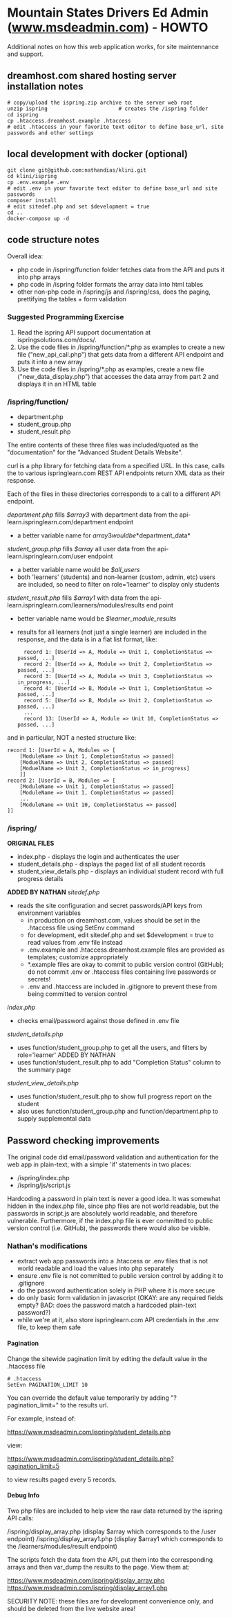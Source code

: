 # Mountain States Drivers Ed Admin (www.msdeadmin.com) - HOWTO

Additional notes on how this web application works, for site maintennance and support.
## dreamhost.com shared hosting server installation notes

    # copy/upload the ispring.zip archive to the server web root
    unzip ispring                       # creates the /ispring folder
    cd ispring
    cp .htaccess.dreamhost.example .htaccess
    # edit .htaccess in your favorite text editor to define base_url, site passwords and other settings
## local development with docker (optional)

    git clone git@github.com:nathandias/klini.git
    cd klini/ispring
    cp .env.example .env
    # edit .env in your favorite text editor to define base_url and site passwords
    composer install
    # edit sitedef.php and set $development = true
    cd ..
    docker-compose up -d   
## code structure notes

Overall idea:
- php code in /ispring/function folder fetches data from the API and puts it into php arrays
- php code in /ispring folder formats the array data into html tables
- other non-php code in /ispring/js and /ispring/css, does the paging, prettifying the tables + form validation

### Suggested Programming Exercise
1. Read the ispring API support documentation at ispringsolutions.com/docs/.
2. Use the code files in /ispring/function/*.php as examples to create a new file ("new_api_call.php") that
    gets data from a different API endpoint and puts it into a new array
3. Use the code files in /ispring/*.php as examples, create a new file ("new_data_display.php") that accesses
    the data array from part 2 and displays it in an HTML table

### /ispring/function/
- department.php
- student_group.php
- student_result.php

The entire contents of these three files was included/quoted as the "documentation" for the "Advanced Student Details Website".

curl is a php library for fetching data from a specified URL. In this case, calls the to various ispringlearn.com REST API endpoints
return XML data as their response.

Each of the files in these directories corresponds to a call to a different API endpoint.

*department.php* fills *$array3* with department data from the api-learn.ispringlearn.com/department endpoint
- a better variable name for $array3 would be *$department_data*

*student_group.php* fills *$array* all user data from the api-learn.ispringlearn.com/user endpoint
- a better variable name would be *$all_users*
- both 'learners' (students) and non-learner (custom, admin, etc) users are included, so need to filter on role='learner' to display only students

*student_result.php* fills *$array1* with data from the api-learn.ispringlearn.com/learners/modules/results end point
- better variable name would be *$learner_module_results*
- results for all learners (not just a single learner) are included in the response, and the data is in a flat list format, like:

        record 1: [UserId => A, Module => Unit 1, CompletionStatus => passed, ...]
        record 2: [UserId => A, Module => Unit 2, CompletionStatus => passed, ...]
        record 3: [UserId => A, Module => Unit 3, CompletionStatus => in_progress, ...]
        record 4: [UserId => B, Module => Unit 1, CompletionStatus => passed, ...]
        record 5: [UserId => B, Module => Unit 2, CompletionStatus => passed, ...]
        ...
        record 13: [UserId => A, Module => Unit 10, CompletionStatus => passed, ...]

and in particular, NOT a nested structure like:

    record 1: [UserId = A, Modules => [
        [ModuleName => Unit 1, CompletionStatus => passed]
        [ModuelName => Unit 2, CompletionStatus => passed]
        [ModuelName => Unit 3, CompletionStatus => in_progress]
        ]]
    record 2: [UserId = B, Modules => [
        [ModuleName => Unit 1, CompletionStatus => passed]
        [ModuleName => Unit 1, CompletionStatus => passed]
        ...
        [ModuleName => Unit 10, CompletionStatus => passed]
    ]]

### /ispring/

**ORIGINAL FILES**
- index.php - displays the login and authenticates the user
- student_details.php - displays the paged list of all student records
- student_view_details.php - displays an individual student record with full progress details

**ADDED BY NATHAN**
*sitedef.php*
 - reads the site configuration and secret passwords/API keys from environment variables
    - in production on dreamhost.com, values should be set in the .htaccess file using SetEnv command
    - for development, edit sitedef.php and set $development = true to read values from .env file instead
    - .env.example and .htaccess.dreamhost.example files are provided as templates; customize appropriately
    - *.example files are okay to commit to public version control (GitHub); do not commit .env or .htaccess files containing
        live passwords or secrets!
    - .env and .htaccess are included in .gitignore to prevent these from being committed to version control

*index.php*
- checks email/password against those defined in .env file

*student_details.php* 
- uses function/student_group.php to get all the users, and filters by role='learner'
ADDED BY NATHAN
- uses function/student_result.php to add "Completion Status" column to the summary page

*student_view_details.php*
- uses function/student_result.php to show full progress report on the student
- also uses function/student_group.php and function/department.php to supply supplemental data

## Password checking improvements

The original code did email/password validation and authentication for the web app in plain-text, with a simple 'if' statements in two places:
- /ispring/index.php
- /ispring/js/script.js

Hardcoding a password in plain text is never a good idea. It was somewhat hidden in the index.php file, since php files are not world readable, but
the passwords in script.js are absolutely world readable, and therefore vulnerable. Furthermore, if the index.php file is ever committed to public version control (i.e. GitHub), the passwords there would also be visible.

### Nathan's modifications
- extract web app passwords into a .htaccess or .env files that is not world readable and load the values into php separately
- ensure .env file is not committed to public version control by adding it to .gitignore
- do the password authentication solely in PHP where it is more secure
- do only basic form validation in javascript (OKAY: are any required fields empty? BAD: does the password match a hardcoded plain-text password?)
- while we're at it, also store ispringlearn.com API credentials in the .env file, to keep them safe

#### Pagination

Change the sitewide pagination limit by editing the default value in the .htaccess file

    # .htaccess
    SetEvn PAGINATION_LIMIT 10

You can override the default value temporarily by adding "?pagination_limit=<somenumber>" to the results url.

For example, instead of:

https://www.msdeadmin.com/ispring/student_details.php

view:

https://www.msdeadmin.com/ispring/student_details.php?pagination_limit=5

to view results paged every 5 records.

#### Debug Info

Two php files are included to help view the raw data returned by the ispring API calls:

/ispring/display_array.php   (display $array which corresponds to the /user endpoint)
/ispring/display_array1.php  (display $array1 which corresponds to the /learners/modules/result endpoint)

The scripts fetch the data from the API, put them into the corresponding arrays and then var_dump
the results to the page. View them at:

https://www.msdeadmin.com/ispring/display_array.php
https://www.msdeadmin.com/ispring/display_array1.php

SECURITY NOTE: these files are for development convenience only, and should be deleted from the
live website area!


